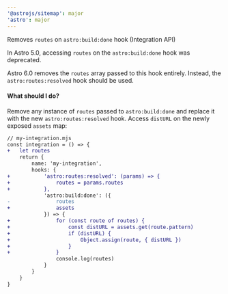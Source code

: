 ```yaml
---
'@astrojs/sitemap': major
'astro': major
---
```


Removes `routes` on `astro:build:done` hook (Integration API)

In Astro 5.0, accessing `routes` on the `astro:build:done` hook was deprecated.

Astro 6.0 removes the `routes` array passed to this hook entirely. Instead, the `astro:routes:resolved` hook should be used. 

#### What should I do?

Remove any instance of `routes` passed to `astro:build:done` and replace it with the new `astro:routes:resolved` hook. Access `distURL` on the newly exposed `assets` map:

```diff
// my-integration.mjs
const integration = () => {
+   let routes
    return {
        name: 'my-integration',
        hooks: {
+           'astro:routes:resolved': (params) => {
+               routes = params.routes
+           },
            'astro:build:done': ({
-               routes
+               assets
            }) => {
+               for (const route of routes) {
+                   const distURL = assets.get(route.pattern)
+                   if (distURL) {
+                       Object.assign(route, { distURL })
+                   }
+               }
                console.log(routes)
            }
        }
    }
}
```
